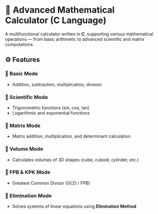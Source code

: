 # 🧮 Advanced Mathematical Calculator (C Language)

A multifunctional calculator written in **C**, supporting various mathematical operations — from basic arithmetic to advanced scientific and matrix computations.

## ⚙️ Features

### 🔹 Basic Mode
- Addition, subtraction, multiplication, division

### 🔹 Scientific Mode
- Trigonometric functions (sin, cos, tan)
- Logarithmic and exponential functions

### 🔹 Matrix Mode
- Matrix addition, multiplication, and determinant calculation

### 🔹 Volume Mode
- Calculates volumes of 3D shapes (cube, cuboid, cylinder, etc.)

### 🔹 FPB & KPK Mode
- Greatest Common Divisor (GCD / FPB)

### 🔹 Elimination Mode
- Solves systems of linear equations using **Elimination Method**
